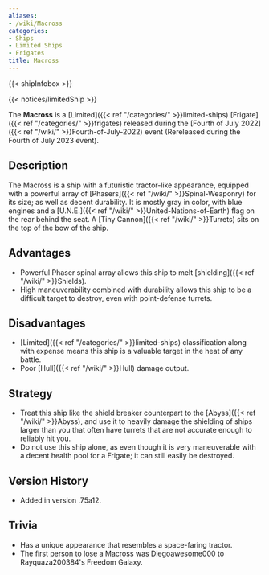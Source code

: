 ```yaml
---
aliases:
- /wiki/Macross
categories:
- Ships
- Limited Ships
- Frigates
title: Macross
---  
```


{{< shipInfobox >}}   

{{< notices/limitedShip >}} 

The **Macross** is a [Limited]({{< ref "/categories/" >}}limited-ships) [Frigate]({{< ref "/categories/" >}}frigates) released during the [Fourth of July 2022]({{< ref "/wiki/" >}}Fourth-of-July-2022) event (Rereleased during the Fourth of July 2023 event). 

## Description

The Macross is a ship with a futuristic tractor-like appearance, equipped with a powerful array of [Phasers]({{< ref "/wiki/" >}}Spinal-Weaponry) for its size; as well as decent durability. It is mostly gray in color, with blue engines and a [U.N.E.]({{< ref "/wiki/" >}}United-Nations-of-Earth) flag on the rear behind the seat. A [Tiny Cannon]({{< ref "/wiki/" >}}Turrets) sits on the top of the bow of the ship.

## Advantages

- Powerful Phaser spinal array allows this ship to melt [shielding]({{< ref "/wiki/" >}}Shields).
- High maneuverability combined with durability allows this ship to be a difficult target to destroy, even with point-defense turrets.

## Disadvantages

- [Limited]({{< ref "/categories/" >}}limited-ships) classification along with expense means this ship is a valuable target in the heat of any battle.
- Poor [Hull]({{< ref "/wiki/" >}}Hull) damage output.

## Strategy

- Treat this ship like the shield breaker counterpart to the [Abyss]({{< ref "/wiki/" >}}Abyss), and use it to heavily damage the shielding of ships larger than you that often have turrets that are not accurate enough to reliably hit you.
- Do not use this ship alone, as even though it is very maneuverable with a decent health pool for a Frigate; it can still easily be destroyed.

## Version History 

- Added in version .75a12.

## Trivia

- Has a unique appearance that resembles a space-faring tractor.
- The first person to lose a Macross was Diegoawesome000 to Rayquaza200384's Freedom Galaxy.